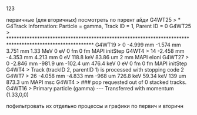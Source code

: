 123

первичные (для вторичных) посмотреть по пэрент айди
G4WT25 > * G4Track Information:   Particle = gamma,   Track ID = 1,   Parent ID = 0
G4WT25 > *********************************************************************************************************
G4WT19 >     0  -4.999 mm  -1.574 mm   3.751 mm    1.33 MeV          0 eV       0 fm       0 fm       MAPI   initStep
G4WT4 >    14  -2.458 mm  -4.353 mm   4.213 mm       0 eV       118.8 keV  83.86 um       2 mm       MAPI       eIoni
G4WT27 >     0  -2.846 mm  -981.9 um  -102.4 um   476.4 keV          0 eV       0 fm       0 fm       MAPI   initStep
G4WT4 > Track (trackID 2, parentID 1) is processed with stopping code 2
G4WT7 >    26  -4.058 mm  -4.833 mm    -968 um   726.8 keV      59.34 keV    139 um   873.3 um       MAPI         msc
G4WT4 > ### pop requested out of 0 stacked tracks.
G4WT16 > Primary particle (gamma) --- Transferred with momentum (1.33,0,0)

пофильтровать их
отдельно процессы и графики по первич и вторичн